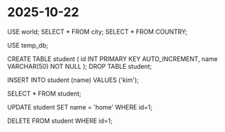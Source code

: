 # 2025-10-22

USE world;
SELECT \* FROM city;
SELECT \* FROM COUNTRY;

USE temp_db; <!-- -- DB 사용 -->

<!-- -- DDL ----------------------------->
<!---- 테이블 생성 -->

CREATE TABLE student (
id INT PRIMARY KEY AUTO_INCREMENT,
name VARCHAR(50) NOT NULL
);
DROP TABLE student; <!-- -- 테이블 삭제 -->

<!-- -- DML ----------------------------->
<!-- -- 데이터 추가, 생성, create -->

INSERT INTO student (name) VALUES ('kim');

<!-- -- 데이터 읽기, 조회, read -->

SELECT \* FROM student;

<!-- -- 데이터 수정, update -->

UPDATE student SET name = 'home' WHERE id=1;

<!-- -- 데이터 삭제 -->

DELETE FROM student WHERE id=1;

